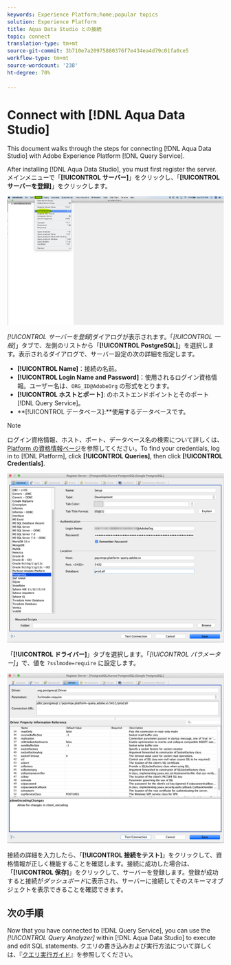```yaml
---
keywords: Experience Platform;home;popular topics
solution: Experience Platform
title: Aqua Data Studio との接続
topic: connect
translation-type: tm+mt
source-git-commit: 3b710e7a20975880376f7e434ea4d79c01fa0ce5
workflow-type: tm+mt
source-wordcount: '238'
ht-degree: 70%

---
```



# Connect with [!DNL Aqua Data Studio]

This document walks through the steps for connecting [!DNL Aqua Data Studio] with Adobe Experience Platform [!DNL Query Service].

After installing [!DNL Aqua Data Studio], you must first register the server. メインメニューで「**[!UICONTROL サーバー]**」をクリックし、「**[!UICONTROL サーバーを登録]**」をクリックします。

![](../images/clients/aqua-data-studio/register-server.png)

*[!UICONTROL サーバーを登録]*&#x200B;ダイアログが表示されます。「*[!UICONTROL 一般]*」タブで、左側のリストから「**[!UICONTROL PostgreSQL]**」を選択します。表示されるダイアログで、サーバー設定の次の詳細を指定します。

- **[!UICONTROL Name]**：接続の名前。
- **[!UICONTROL Login Name and Password]**：使用されるログイン資格情報。ユーザー名は、`ORG_ID@AdobeOrg` の形式をとります。
- **[!UICONTROL ホストとポート]**: のホストエンドポイントとそのポート [!DNL Query Service]。
- **[!UICONTROL データベース]:**使用するデータベースです。

>[!NOTE]
>
> ログイン資格情報、ホスト、ポート、データベース名の検索について詳しくは、[Platform の資格情報ページ](https://platform.adobe.com/query/configuration)を参照してください。To find your credentials, log in to [!DNL Platform], click **[!UICONTROL Queries]**, then click **[!UICONTROL Credentials]**.

![](../images/clients/aqua-data-studio/register-server-general-tab.png)

「**[!UICONTROL ドライバー]**」タブを選択します。「*[!UICONTROL パラメーター]*」で、値を `?sslmode=require` に設定します。

![](../images/clients/aqua-data-studio/register-server-driver-tab.png)

接続の詳細を入力したら、「**[!UICONTROL 接続をテスト]**」をクリックして、資格情報が正しく機能することを確認します。接続に成功した場合は、「**[!UICONTROL 保存]**」をクリックして、サーバーを登録します。登録が成功すると接続が&#x200B;*ダッシュボード*&#x200B;に表示され、サーバーに接続してそのスキーマオブジェクトを表示できることを確認できます。

## 次の手順

Now that you have connected to [!DNL Query Service], you can use the *[!UICONTROL Query Analyzer]* within [!DNL Aqua Data Studio] to execute and edit SQL statements. クエリの書き込みおよび実行方法について詳しくは、『[クエリ実行ガイド](../creating-queries/creating-queries.md)』を参照してください。
